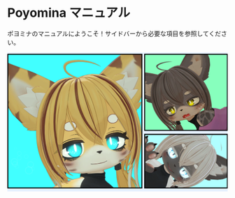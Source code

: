 # Poyomina マニュアル

ポヨミナのマニュアルにようこそ！サイドバーから必要な項目を参照してください。

<img src="PoyominaManual_Pict/Top.png" alt="Top" style="zoom: 50%;" />
